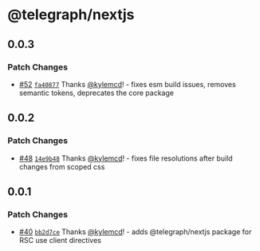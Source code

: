 # @telegraph/nextjs

## 0.0.3

### Patch Changes

- [#52](https://github.com/knocklabs/telegraph/pull/52) [`fa40877`](https://github.com/knocklabs/telegraph/commit/fa408773387bf864fb3d38f13028ba889fef60a5) Thanks [@kylemcd](https://github.com/kylemcd)! - fixes esm build issues, removes semantic tokens, deprecates the core package

## 0.0.2

### Patch Changes

- [#48](https://github.com/knocklabs/telegraph/pull/48) [`14e9b48`](https://github.com/knocklabs/telegraph/commit/14e9b484a99b9e40460a91350297fefa9e98abd2) Thanks [@kylemcd](https://github.com/kylemcd)! - fixes file resolutions after build changes from scoped css

## 0.0.1

### Patch Changes

- [#40](https://github.com/knocklabs/telegraph/pull/40) [`bb2d7ce`](https://github.com/knocklabs/telegraph/commit/bb2d7ce28795d607342b6a31a7ff1cb2c99f7a21) Thanks [@kylemcd](https://github.com/kylemcd)! - adds @telegraph/nextjs package for RSC use client directives
